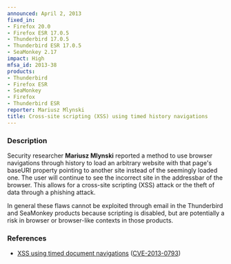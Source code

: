 ```yaml
---
announced: April 2, 2013
fixed_in:
- Firefox 20.0
- Firefox ESR 17.0.5
- Thunderbird 17.0.5
- Thunderbird ESR 17.0.5
- SeaMonkey 2.17
impact: High
mfsa_id: 2013-38
products:
- Thunderbird
- Firefox ESR
- SeaMonkey
- Firefox
- Thunderbird ESR
reporter: Mariusz Mlynski
title: Cross-site scripting (XSS) using timed history navigations
---
```


<h3>Description</h3>

<p>Security researcher <strong>Mariusz Mlynski</strong> reported a method to use
browser navigations through history to load an arbitrary website with that
page's baseURI property pointing to another site instead of the seemingly loaded
one. The user will continue to see the incorrect site in the addressbar of the
browser. This allows for a cross-site scripting (XSS) attack or the theft of
data through a phishing attack.
</p>

<p class="note">In general these flaws cannot be exploited through email in the
Thunderbird and SeaMonkey products because scripting is disabled, but are
potentially a risk in browser or browser-like contexts in those products.</p>

<h3>References</h3>

<ul>
  <li><a href="https://bugzilla.mozilla.org/show_bug.cgi?id=803870">
      XSS using timed document navigations</a> (<a href="http://cve.mitre.org/cgi-bin/cvename.cgi?name=CVE-2013-0793" class="ex-ref">CVE-2013-0793</a>)</li>
</ul>



